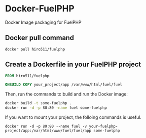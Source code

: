 # Docker-FuelPHP
Docker Image packaging for FuelPHP

## Docker pull command
```
docker pull hiro511/fuelphp
```

## Create a Dockerfile in your FuelPHP project

``` dockerfile
FROM hiro511/fuelphp

ONBUILD COPY your_project/app /var/www/html/fuel/fuel

```
Then, run the commands to build and run the Docker image:

``` bash
docker build -t some-fuelphp .
docker run -d -p 80:80 -name fuel some-fuelphp

```


If you want to mount your project, the folloing commands is useful.

```
docker run -d -p 80:80 --name fuel -v your-fuelphp-project/app:/var/html/www/fuel/fuel/app some-fuelphp
```
